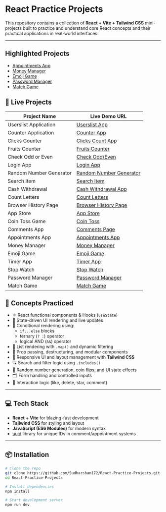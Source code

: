# React Practice Projects

This repository contains a collection of **React + Vite + Tailwind CSS** mini-projects built to practice and understand core React concepts and their practical applications in real-world interfaces.

---

## Highlighted Projects

- [Appointments App](https://appointments-app-six.vercel.app/)
- [Money Manager](https://money-manager-swart.vercel.app/)
- [Emoji Game](https://emoji-game-kappa.vercel.app/)
- [Password Manager](https://password-manager-ten-gilt.vercel.app/)
- [Match Game](https://match-game-woad-nu.vercel.app/)


## 🚀 Live Projects

| Project Name              | Live Demo URL                                                          |
|---------------------------|-----------------------------------------------------                   |
| Userslist Application     | [Userslist App](https://userslist-nu.vercel.app/)                      |
| Counter Application       | [Counter App](https://counter-app-nu-roan.vercel.app/)                 |
| Clicks Counter            | [Clicks Count App](https://clicks-count.vercel.app/)                   |
| Fruits Counter            | [Fruits Counter](https://fruits-counter-six.vercel.app/)               |
| Check Odd or Even         | [Check Odd/Even](https://odd-even-check.vercel.app/)                   |
| Login App                 | [Login App](https://login-app-delta-six.vercel.app/)                   |
| Random Number Generator   | [Random Number Generator](https://random-number-generate.vercel.app/)  |
| Search Item               | [Search Item](https://search-item.vercel.app/)                         |
| Cash Withdrawal           | [Cash Withdrawal App](https://cash-withdrawal-lake.vercel.app/)        |
| Count Letters             | [Count Letters](https://count-letters-chi.vercel.app/)                 |
| Browser History Page      | [Browser History Page](https://browser-history-page.vercel.app/)       |
| App Store                 | [App Store](https://app-store-wheat-gamma.vercel.app/)                 |
| Coin Toss Game            | [Coin Toss](https://coin-toss-eight.vercel.app/)                       |
| Comments App              | [Comments Page](https://comments-app-coral.vercel.app/)                |
| Appointments App          | [Appointments App](https://appointments-app-six.vercel.app/)           |
| Money Manager             | [Money Manager](https://money-manager-swart.vercel.app/)               |
| Emoji Game                | [Emoji Game](https://emoji-game-kappa.vercel.app/)                     |
| Timer App                 | [Timer App](https://timer-app-eight-alpha.vercel.app/)                 |
| Stop Watch                | [Stop Watch](https://stopwatch-iota-taupe.vercel.app/)                 |
| Password Manager          | [Password Manager](https://password-manager-ten-gilt.vercel.app/)      |
| Match Game                | [Match Game](https://match-game-woad-nu.vercel.app/)                   |

## 🧠 Concepts Practiced

- ⚛️ React functional components & Hooks (`useState`)
- 🧠 State-driven UI rendering and live updates
- 💬 Conditional rendering using:
  - `if...else` blocks
  - ternary (`? :`) operator
  - logical AND (`&&`) operator
- 🔁 List rendering with `.map()` and dynamic filtering
- 🧱 Prop passing, destructuring, and modular components
- 🎨 Responsive UI and layout management with **Tailwind CSS**
- 🔍 Search and filter logic using `.includes()`
- 🎲 Random number generation, coin flips, and UI state effects
- 🗂 Form handling and controlled inputs
- 📝 Interaction logic (like, delete, star, comment)

---

## 💻 Tech Stack

- **React** + **Vite** for blazing-fast development
- **Tailwind CSS** for styling and layout
- **JavaScript (ES6 Modules)** for modern syntax
- [uuid](https://www.npmjs.com/package/uuid) library for unique IDs in comment/appointment systems

---

## 📦 Installation

```bash
# Clone the repo
git clone https://github.com/Sudharshan172/React-Practice-Projects.git
cd React-Practice-Projects

# Install dependencies
npm install

# Start development server
npm run dev
